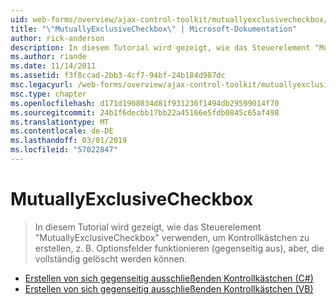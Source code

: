 ```yaml
---
uid: web-forms/overview/ajax-control-toolkit/mutuallyexclusivecheckbox/index
title: "\"MutuallyExclusiveCheckbox\" | Microsoft-Dokumentation"
author: rick-anderson
description: In diesem Tutorial wird gezeigt, wie das Steuerelement "MutuallyExclusiveCheckbox" verwenden, um Kontrollkästchen zu erstellen, z. B. Optionsfelder funktionieren (gegenseitig aus), aber sein kann...
ms.author: riande
ms.date: 11/14/2011
ms.assetid: f3f8ccad-2bb3-4cf7-94bf-24b184d987dc
msc.legacyurl: /web-forms/overview/ajax-control-toolkit/mutuallyexclusivecheckbox
msc.type: chapter
ms.openlocfilehash: d171d1908034d81f931236f1494db29599014f70
ms.sourcegitcommit: 24b1f6decbb17bb22a45166e5fdb0845c65af498
ms.translationtype: MT
ms.contentlocale: de-DE
ms.lasthandoff: 03/01/2019
ms.locfileid: "57022847"
---
```

<a name="mutuallyexclusivecheckbox"></a>MutuallyExclusiveCheckbox
====================
> In diesem Tutorial wird gezeigt, wie das Steuerelement "MutuallyExclusiveCheckbox" verwenden, um Kontrollkästchen zu erstellen, z. B. Optionsfelder funktionieren (gegenseitig aus), aber, die vollständig gelöscht werden können.


- [Erstellen von sich gegenseitig ausschließenden Kontrollkästchen (C#)](creating-mutually-exclusive-checkboxes-cs.md)
- [Erstellen von sich gegenseitig ausschließenden Kontrollkästchen (VB)](creating-mutually-exclusive-checkboxes-vb.md)
